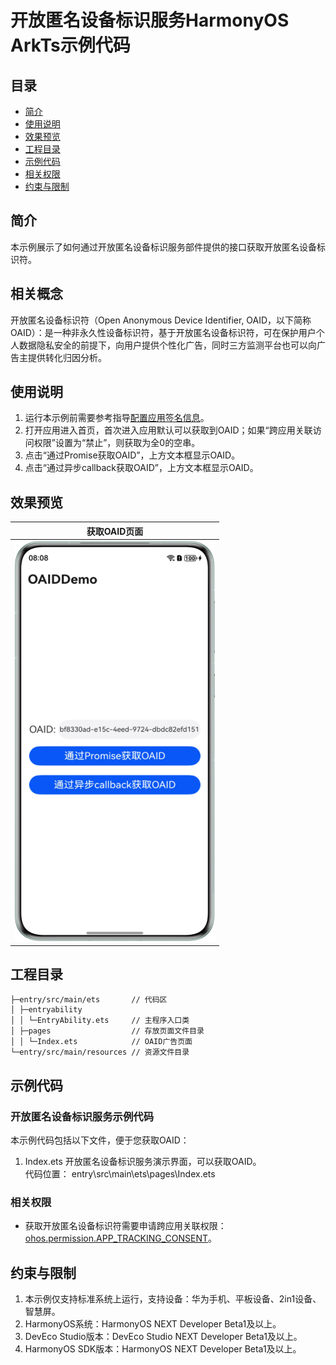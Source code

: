 # 开放匿名设备标识服务HarmonyOS ArkTs示例代码

## 目录

- [简介](#简介)
- [使用说明](#使用说明)
- [效果预览](#效果预览)
- [工程目录](#工程目录)
- [示例代码](#示例代码)
- [相关权限](#相关权限)
- [约束与限制](#约束与限制)

## 简介

本示例展示了如何通过开放匿名设备标识服务部件提供的接口获取开放匿名设备标识符。

## 相关概念

开放匿名设备标识符（Open Anonymous Device Identifier, OAID，以下简称OAID）：是一种非永久性设备标识符，基于开放匿名设备标识符，可在保护用户个人数据隐私安全的前提下，向用户提供个性化广告，同时三方监测平台也可以向广告主提供转化归因分析。

## 使用说明

1. 运行本示例前需要参考指导[配置应用签名信息](https://developer.huawei.com/consumer/cn/doc/harmonyos-guides/application-dev-overview#section42841246144813)。
2. 打开应用进入首页，首次进入应用默认可以获取到OAID；如果“跨应用关联访问权限”设置为“禁止”，则获取为全0的空串。
3. 点击“通过Promise获取OAID”，上方文本框显示OAID。
4. 点击“通过异步callback获取OAID”，上方文本框显示OAID。

## 效果预览

| 获取OAID页面                                 |
|------------------------------------------|
| ![avatar](./screenshots/device/oaid.png) |

## 工程目录

```
├─entry/src/main/ets       // 代码区  
│ ├─entryability
│ │ └─EntryAbility.ets     // 主程序入口类
│ ├─pages                  // 存放页面文件目录                
│ │ └─Index.ets            // OAID广告页面
└─entry/src/main/resources // 资源文件目录
```

## 示例代码

### 开放匿名设备标识服务示例代码

本示例代码包括以下文件，便于您获取OAID：

1. Index.ets
   开放匿名设备标识服务演示界面，可以获取OAID。
   <br>代码位置： entry\src\main\ets\pages\Index.ets</br>

### 相关权限

- 获取开放匿名设备标识符需要申请跨应用关联权限：[ohos.permission.APP_TRACKING_CONSENT](https://developer.huawei.com/consumer/cn/doc/harmonyos-guides/permissions-for-all-user#ohospermissionapp_tracking_consent)。

## 约束与限制

1. 本示例仅支持标准系统上运行，支持设备：华为手机、平板设备、2in1设备、智慧屏。
2. HarmonyOS系统：HarmonyOS NEXT Developer Beta1及以上。
3. DevEco Studio版本：DevEco Studio NEXT Developer Beta1及以上。
4. HarmonyOS SDK版本：HarmonyOS NEXT Developer Beta1及以上。